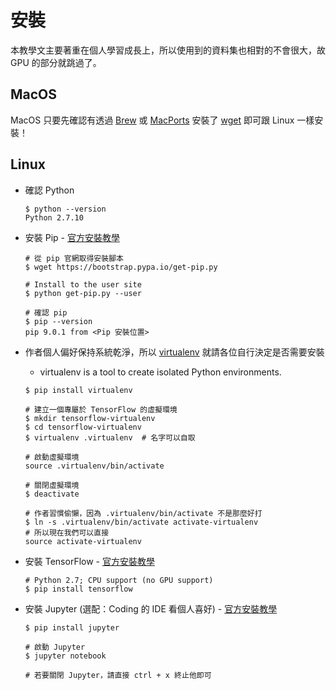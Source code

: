 # 安裝

本教學文主要著重在個人學習成長上，所以使用到的資料集也相對的不會很大，故 GPU 的部分就跳過了。

## MacOS

MacOS 只要先確認有透過 [Brew](https://brew.sh/) 或 [MacPorts](https://www.macports.org) 安裝了 [wget](https://www.gnu.org/software/wget/) 即可跟 Linux 一樣安裝！

## Linux

- 確認 Python

  ```
  $ python --version
  Python 2.7.10
  ```

- 安裝 Pip - [官方安裝教學](https://pip.pypa.io/en/stable/installing/)

  ```
  # 從 pip 官網取得安裝腳本
  $ wget https://bootstrap.pypa.io/get-pip.py

  # Install to the user site
  $ python get-pip.py --user

  # 確認 pip
  $ pip --version
  pip 9.0.1 from <Pip 安裝位置>
  ```

- 作者個人偏好保持系統乾淨，所以 [virtualenv](https://virtualenv.pypa.io/en/stable/) 就請各位自行決定是否需要安裝
  - virtualenv is a tool to create isolated Python environments.

  ```
  $ pip install virtualenv

  # 建立一個專屬於 TensorFlow 的虛擬環境
  $ mkdir tensorflow-virtualenv
  $ cd tensorflow-virtualenv
  $ virtualenv .virtualenv  # 名字可以自取

  # 啟動虛擬環境
  source .virtualenv/bin/activate

  # 關閉虛擬環境
  $ deactivate

  # 作者習慣偷懶，因為 .virtualenv/bin/activate 不是那麼好打
  $ ln -s .virtualenv/bin/activate activate-virtualenv
  # 所以現在我們可以直接
  source activate-virtualenv
  ```

- 安裝 TensorFlow - [官方安裝教學](https://www.tensorflow.org/install/)

  ```
  # Python 2.7; CPU support (no GPU support)
  $ pip install tensorflow
  ```

- 安裝 Jupyter (選配：Coding 的 IDE 看個人喜好) - [官方安裝教學](http://jupyter.org/install.html)

  ```
  $ pip install jupyter

  # 啟動 Jupyter
  $ jupyter notebook

  # 若要關閉 Jupyter，請直接 ctrl + x 終止他即可
  ```
